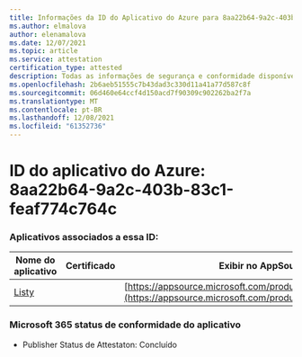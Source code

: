 ```yaml
---
title: Informações da ID do Aplicativo do Azure para 8aa22b64-9a2c-403b-83c1-feaf774c764c
ms.author: elmalova
author: elenamalova
ms.date: 12/07/2021
ms.topic: article
ms.service: attestation
certification_type: attested
description: Todas as informações de segurança e conformidade disponíveis para 8aa22b64-9a2c-403b-83c1-feaf774c764c.
ms.openlocfilehash: 2b6aeb51555c7b43dad3c330d11a41a77d587c8f
ms.sourcegitcommit: 06d460e64ccf4d150acd7f90309c902262ba2f7a
ms.translationtype: MT
ms.contentlocale: pt-BR
ms.lasthandoff: 12/08/2021
ms.locfileid: "61352736"
---
```

# <a name="azure-app-id-8aa22b64-9a2c-403b-83c1-feaf774c764c"></a>ID do aplicativo do Azure: 8aa22b64-9a2c-403b-83c1-feaf774c764c


### <a name="apps-associated-with-this-id"></a>Aplicativos associados a essa ID:
| **Nome do aplicativo** | **Certificado** | **Exibir no AppSource** |
|--------------|---------------|-----------------------|
| [Listy](https://docs.microsoft.com/microsoft-365-app-certification/forward/WA200000798) |  | [https://appsource.microsoft.com/product/office/WA200000798](https://appsource.microsoft.com/product/office/WA200000798) |

### <a name="microsoft-365-app-compliance-status"></a>Microsoft 365 status de conformidade do aplicativo
- Publisher Status de Attestaton: Concluído
